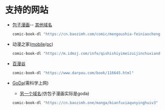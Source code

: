 # 支持的网站

- [包子漫画](https://cn.baozimh.com/)-- [其他域名](https://cn.fzmanga.com)

  ```bash
  comic-book-dl "https://cn.baozimh.com/comic/mengoushia-feiniaocheng"
  ```

- 动漫之家([mobile](https://m.idmzj.com/)/[pc](https://cn.baozimh.com/))

  ```bash
  comic-book-dl "https://m.idmzj.com/info/qishishiyimeizuijinchuxiandeyilididiguoyuqinmile.html"
  ```

- [百漫谷](https://www.darpou.com)

  ```bash
  comic-book-dl "https://www.darpou.com/book/116645.html"
  ```

- [GoDa](https://cn.godamanga.com)(需科学上网)
  - [另一个域名](https://cn.baozimh.one/)(仿包子漫画实际是goda)

  ```bash
  comic-book-dl "https://cn.baozimh.one/manga/bianfuxiaqunyinghuiv3"
  ```
